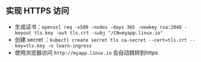 ## 实现 HTTPS 访问 

- 生成证书：`openssl req -x509 -nodes -days 365 -newkey rsa:2048 -keyout tls.key -out tls.crt -subj "/CN=myapp.linux.io"`
- 创建 secret ：`kubectl create secret tls ca-secret --cert=tls.crt --key=tls.key -n learn-ingress`
- 使用浏览器访问 `http://myapp.linux.io` 会自动跳转到https
